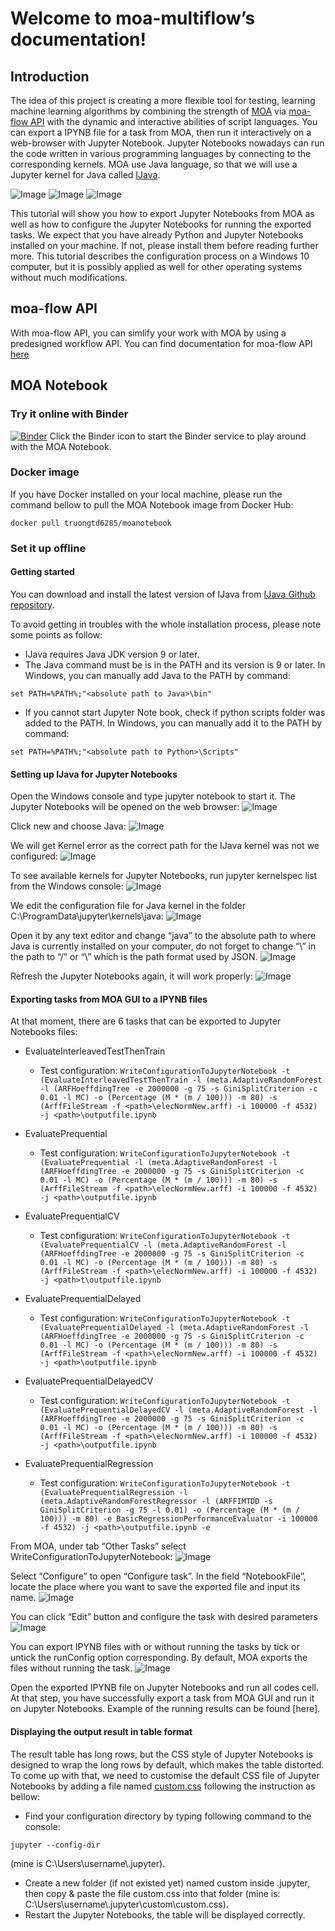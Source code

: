 # Welcome to moa-multiflow’s documentation!

## Introduction
The idea of this project is creating a more flexible tool for testing, learning machine learning algorithms by combining the strength of [MOA](https://moa.cms.waikato.ac.nz/blog/) via [moa-flow API](https://github.com/Waikato/moa-flow/blob/master/README.md) with the dynamic and interactive abilities of script languages. You can export a IPYNB file for a task from MOA, then run it interactively on a web-browser with Jupyter Notebook. Jupyter Notebooks nowadays can run the code written in various programming languages by connecting to the corresponding kernels. MOA use Java language, so that we will use a Jupyter kernel for Java called [IJava](https://github.com/SpencerPark/IJava).

![Image](/images/moa-jb-demo.PNG)
![Image](/images/moa-jb-demo1.PNG)
![Image](/images/moa-jb-demo2.PNG)

This tutorial will show you how to export Jupyter Notebooks from MOA as well as how to configure the Jupyter Notebooks for running the exported tasks. We expect that you have already Python and Jupyter Notebooks installed on your machine. If not, please install them before reading further more. This tutorial describes the configuration process on a Windows 10 computer, but it is possibly applied as well for other operating systems without much modifications. 

## moa-flow API
With moa-flow API, you can simlify your work with MOA by using a predesigned workflow API. You can find documentation for moa-flow API [here](https://github.com/Waikato/moa-flow/blob/master/README.md)

## MOA Notebook
### Try it online with Binder
[![Binder](https://mybinder.org/badge_logo.svg)](https://mybinder.org/v2/gh/truongtd6285/moaflow-binder/master)
Click the Binder icon to start the Binder service to play around with the MOA Notebook.

### Docker image
If you have Docker installed on your local machine, please run the command bellow to pull the MOA Notebook image from Docker Hub:
```
docker pull truongtd6285/moanotebook
```

### Set it up offline
#### Getting started
You can download and install the latest version of IJava from [IJava Github repository](https://github.com/SpencerPark/IJava).

To avoid getting in troubles with the whole installation process, please note some
points as follow:
- IJava requires Java JDK version 9 or later.
- The Java command must be is in the PATH and its version is 9 or later. In
Windows, you can manually add Java to the PATH by command:
```
set PATH=%PATH%;"<absolute path to Java>\bin"
```
- If you cannot start Jupyter Note book, check if python scripts folder was added
to the PATH. In Windows, you can manually add it to the PATH by command:
```
set PATH=%PATH%;"<absolute path to Python>\Scripts"
```
#### Setting up IJava for Jupyter Notebooks
Open the Windows console and type jupyter notebook to start it. The Jupyter Notebooks will be opened on the web browser:
![Image](/images/jb-homepage.png)

Click new and choose Java:
![Image](/images/jp-kernel.PNG)

We will get Kernel error as the correct path for the IJava kernel was not we configured:
![Image](/images/jp-kernelerror.png)

To see available kernels for Jupyter Notebooks, run jupyter kernelspec list from the Windows console:
![Image](/images/jp-kernellist.png)

We edit the configuration file for Java kernel in the folder C:\ProgramData\jupyter\kernels\java:
![Image](/images/jp-kernelfolder.png)

Open it by any text editor and change “java” to the absolute path to where Java is currently installed on your computer, do not forget to change “\” in the path to “/” or “\\” which is the path format used by JSON.
![Image](/images/jp-javakernel-config.PNG)

Refresh the Jupyter Notebooks again, it will work properly:
![Image](/images/jp-kernel-success.png)

#### Exporting tasks from MOA GUI to a IPYNB files
At that moment, there are 6 tasks that can be exported to Jupyter Notebooks files:
- EvaluateInterleavedTestThenTrain
  * Test configuration: 
` WriteConfigurationToJupyterNotebook -t (EvaluateInterleavedTestThenTrain -l (meta.AdaptiveRandomForest -l (ARFHoeffdingTree -e 2000000 -g 75 -s GiniSplitCriterion -c 0.01 -l MC) -o (Percentage (M * (m / 100))) -m 80) -s (ArffFileStream -f <path>\elecNormNew.arff) -i 100000 -f 4532) -j <path>\outputfile.ipynb `
  
- EvaluatePrequential
  * Test configuration: 
` WriteConfigurationToJupyterNotebook -t (EvaluatePrequential -l (meta.AdaptiveRandomForest -l (ARFHoeffdingTree -e 2000000 -g 75 -s GiniSplitCriterion -c 0.01 -l MC) -o (Percentage (M * (m / 100))) -m 80) -s (ArffFileStream -f <path>\elecNormNew.arff) -i 100000 -f 4532) -j <path>\outputfile.ipynb `
  
- EvaluatePrequentialCV
  * Test configuration: 
` WriteConfigurationToJupyterNotebook -t (EvaluatePrequentialCV -l (meta.AdaptiveRandomForest -l (ARFHoeffdingTree -e 2000000 -g 75 -s GiniSplitCriterion -c 0.01 -l MC) -o (Percentage (M * (m / 100))) -m 80) -s (ArffFileStream -f <path>\elecNormNew.arff) -i 100000 -f 4532) -j <path>t\outputfile.ipynb `
  
- EvaluatePrequentialDelayed
  * Test configuration: 
` WriteConfigurationToJupyterNotebook -t (EvaluatePrequentialDelayed -l (meta.AdaptiveRandomForest -l (ARFHoeffdingTree -e 2000000 -g 75 -s GiniSplitCriterion -c 0.01 -l MC) -o (Percentage (M * (m / 100))) -m 80) -s (ArffFileStream -f <path>\elecNormNew.arff) -i 100000 -f 4532) -j <path>\outputfile.ipynb `
  
- EvaluatePrequentialDelayedCV
  * Test configuration: 
` WriteConfigurationToJupyterNotebook -t (EvaluatePrequentialDelayedCV -l (meta.AdaptiveRandomForest -l (ARFHoeffdingTree -e 2000000 -g 75 -s GiniSplitCriterion -c 0.01 -l MC) -o (Percentage (M * (m / 100))) -m 80) -s (ArffFileStream -f <path>\elecNormNew.arff) -i 100000 -f 4532) -j <path>\outputfile.ipynb `

- EvaluatePrequentialRegression
  * Test configuration: 
` WriteConfigurationToJupyterNotebook -t (EvaluatePrequentialRegression -l (meta.AdaptiveRandomForestRegressor -l (ARFFIMTDD -s GiniSplitCriterion -g 75 -l 0.01) -o (Percentage (M * (m / 100))) -m 80) -e BasicRegressionPerformanceEvaluator -i 100000 -f 4532) -j <path>\outputfile.ipynb -e `

From MOA, under tab “Other Tasks” select WriteConfigurationToJupyterNotebook:
![Image](/images/moa-jb-home.png)

Select “Configure” to open “Configure task”. In the field “NotebookFile”, locate the place where you want to save the exported file and input its name.
![Image](/images/moa-jb-savefile.PNG)

You can click “Edit” button and configure the task with desired parameters
![Image](/images/moa-jb-edittasks.PNG)

You can export IPYNB files with or without running the tasks by tick or untick the runConfig option corresponding. By default, MOA exports the files without running the task.
![Image](/images/moa-jb-runconfig.PNG)

Open the exported IPYNB file on Jupyter Notebooks and run all codes cell. At that step, you have successfully export a task from MOA GUI and run it on Jupyter Notebooks. Example of the running results can be found [here].

#### Displaying the output result in table format
The result table has long rows, but the CSS style of Jupyter Notebooks is designed to wrap the long rows by default, which makes the table distorted. To come up with that, we need to customise the default CSS file of Jupyter Notebooks by adding a file named [custom.css](/css/custom.css) following the instruction as bellow:
-	Find your configuration directory by typing following command to the console: 
```
jupyter --config-dir 
```
(mine is C:\Users\username\\.jupyter). 
-	Create a new folder (if not existed yet) named custom inside .jupyter\, then copy & paste the file custom.css into that folder (mine is: C:\Users\username\\.jupyter\custom\custom.css).
-	Restart the Jupyter Notebooks, the table will be displayed correctly.
